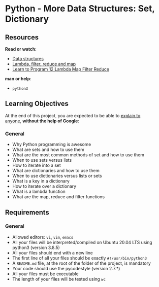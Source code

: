 <h1>Python - More Data Structures: Set, Dictionary</h1>
<h2>Resources</h2>
<p><strong>Read or watch</strong>:</p>
<ul>
<li><a title="Data structures" href="https://intranet.hbtn.io/rltoken/K8JSw_eMWjw6EzmAL1S8bQ" target="_blank" rel="noopener">Data structures</a></li>
<li><a title="Lambda, filter, reduce and map" href="https://intranet.hbtn.io/rltoken/JMc02-iMawLlxGCsnEalXA" target="_blank" rel="noopener">Lambda, filter, reduce and map</a></li>
<li><a title="Learn to Program 12 Lambda Map Filter Reduce" href="https://intranet.hbtn.io/rltoken/NnWm29rFmdDcjcdRQX1tEw" target="_blank" rel="noopener">Learn to Program 12 Lambda Map Filter Reduce</a></li>
</ul>
<p><strong>man or help</strong>:</p>
<ul>
<li><code>python3</code></li>
</ul>
<h2>Learning Objectives</h2>
<p>At the end of this project, you are expected to be able to&nbsp;<a title="explain to anyone" href="https://intranet.hbtn.io/rltoken/XpnbqLab-uqqsit6p5ifxA" target="_blank" rel="noopener">explain to anyone</a>,&nbsp;<strong>without the help of Google</strong>:</p>
<h3>General</h3>
<ul>
<li>Why Python programming is awesome</li>
<li>What are sets and how to use them</li>
<li>What are the most common methods of set and how to use them</li>
<li>When to use sets versus lists</li>
<li>How to iterate into a set</li>
<li>What are dictionaries and how to use them</li>
<li>When to use dictionaries versus lists or sets</li>
<li>What is a key in a dictionary</li>
<li>How to iterate over a dictionary</li>
<li>What is a lambda function</li>
<li>What are the map, reduce and filter functions</li>
</ul>
<h2>Requirements</h2>
<h3>General</h3>
<ul>
<li>Allowed editors:&nbsp;<code>vi</code>,&nbsp;<code>vim</code>,&nbsp;<code>emacs</code></li>
<li>All your files will be interpreted/compiled on Ubuntu 20.04 LTS using python3 (version 3.8.5)</li>
<li>All your files should end with a new line</li>
<li>The first line of all your files should be exactly&nbsp;<code>#!/usr/bin/python3</code></li>
<li>A&nbsp;<code>README.md</code>&nbsp;file, at the root of the folder of the project, is mandatory</li>
<li>Your code should use the pycodestyle (version 2.7.*)</li>
<li>All your files must be executable</li>
<li>The length of your files will be tested using&nbsp;<code>wc</code></li>
</ul>
